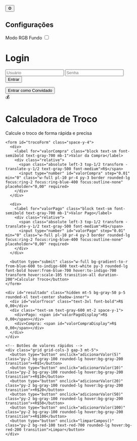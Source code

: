 <!DOCTYPE html>
<html lang="pt-BR">
<head>
<meta charset="UTF-8">
<meta name="viewport" content="width=device-width, initial-scale=1.0">
<title>Calculadora de Troco</title>
<script src="https://cdn.tailwindcss.com"></script>
<style>
  body { box-sizing: border-box; transition: background 0.8s linear; }

  /* Animação RGB para botão */
  @keyframes rgbButton {
    0% { background-color: #ff0040; }
    25% { background-color: #ff8000; }
    50% { background-color: #40ff00; }
    75% { background-color: #0080ff; }
    100% { background-color: #ff00ff; }
  }

  .rgb-button { animation: rgbButton 5s linear infinite alternate; }

  /* Animação RGB para fundo */
  @keyframes rgbBackground {
    0% { background-color: #ff0040; }
    25% { background-color: #ff8000; }
    50% { background-color: #40ff00; }
    75% { background-color: #0080ff; }
    100% { background-color: #ff00ff; }
  }
  .rgb-active { animation: rgbBackground 8s linear infinite alternate; }
</style>
</head>
<body id="body" class="bg-gradient-to-br from-blue-50 to-indigo-100 min-h-screen font-sans flex items-center justify-center">

<!-- Botão Configurações -->
<button id="btnConfig" class="rgb-button fixed top-6 right-6 text-white text-xl p-3 rounded-full shadow-lg z-50 hover:scale-110 transition-transform" title="Configurações">⚙️</button>

<!-- Menu Configurações -->
<div id="menuConfig" class="hidden fixed top-20 right-6 bg-white rounded-2xl shadow-2xl p-5 w-72 z-50 border border-gray-200">
  <h2 class="font-bold text-gray-800 mb-4 text-center text-lg">Configurações</h2>
  <div class="flex items-center justify-between">
    <span class="font-medium text-gray-700">Modo RGB Fundo</span>
    <label class="relative inline-flex items-center cursor-pointer">
      <input type="checkbox" id="toggleRGB" class="sr-only peer">
      <div class="w-12 h-6 bg-gray-300 rounded-full peer peer-checked:bg-gradient-to-r peer-checked:from-pink-500 peer-checked:to-yellow-500 transition-all"></div>
      <span class="absolute left-1 top-1 bg-white w-4 h-4 rounded-full transition-all peer-checked:translate-x-6"></span>
    </label>
  </div>
</div>

<!-- Container principal -->
<div class="container mx-auto px-4 py-8 max-w-md w-full">

  <!-- Tela de Login -->
  <div id="loginCard" class="bg-white rounded-3xl shadow-xl p-8 mb-8">
    <h1 class="text-3xl font-bold text-gray-800 mb-6 text-center">Login</h1>
    <form id="loginForm" class="space-y-4">
      <input type="text" placeholder="Usuário" class="w-full border border-gray-300 rounded-lg p-3 focus:ring-2 focus:ring-blue-400 focus:outline-none" required>
      <input type="password" placeholder="Senha" class="w-full border border-gray-300 rounded-lg p-3 focus:ring-2 focus:ring-blue-400 focus:outline-none" required>
      <button type="submit" class="w-full bg-blue-600 text-white py-3 rounded-lg font-bold hover:bg-blue-700 transition-colors">Entrar</button>
    </form>
    <div class="text-center mt-4">
      <button id="guestBtn" class="w-full bg-green-600 text-white py-3 rounded-lg font-bold hover:bg-green-700 transition-colors">Entrar como Convidado</button>
    </div>
  </div>

  <!-- Calculadora de Troco -->
  <div id="appCard" class="hidden bg-white rounded-3xl shadow-xl p-8">
    <div class="text-center mb-6">
      <div class="bg-white rounded-full w-24 h-24 mx-auto mb-4 flex items-center justify-center shadow-lg">
        <span class="text-4xl">💰</span>
      </div>
      <h1 class="text-3xl font-bold text-gray-800 mb-2">Calculadora de Troco</h1>
      <p class="text-gray-600">Calcule o troco de forma rápida e precisa</p>
    </div>

    <form id="trocoForm" class="space-y-4">
      <div>
        <label for="valorCompra" class="block text-sm font-semibold text-gray-700 mb-1">Valor da Compra</label>
        <div class="relative">
          <span class="absolute left-3 top-1/2 transform -translate-y-1/2 text-gray-500 font-medium">R$</span>
          <input type="number" id="valorCompra" step="0.01" min="0" class="w-full pl-10 pr-4 py-3 border rounded-lg focus:ring-2 focus:ring-blue-400 focus:outline-none" placeholder="0,00" required>
        </div>
      </div>

      <div>
        <label for="valorPago" class="block text-sm font-semibold text-gray-700 mb-1">Valor Pago</label>
        <div class="relative">
          <span class="absolute left-3 top-1/2 transform -translate-y-1/2 text-gray-500 font-medium">R$</span>
          <input type="number" id="valorPago" step="0.01" min="0" class="w-full pl-10 pr-4 py-3 border rounded-lg focus:ring-2 focus:ring-blue-400 focus:outline-none" placeholder="0,00" required>
        </div>
      </div>

      <button type="submit" class="w-full bg-gradient-to-r from-blue-600 to-indigo-600 text-white py-3 rounded-lg font-bold hover:from-blue-700 hover:to-indigo-700 transform hover:scale-105 transition-all duration-200">Calcular Troco</button>
    </form>

    <div id="resultado" class="hidden mt-5 bg-gray-50 p-5 rounded-xl text-center shadow-inner">
      <div id="valorTroco" class="text-3xl font-bold">R$ 0,00</div>
      <div class="text-sm text-gray-600 mt-2 space-y-1">
        <div>Pago: <span id="valorPagoDisplay">R$ 0,00</span></div>
        <div>Compra: <span id="valorCompraDisplay">R$ 0,00</span></div>
      </div>
    </div>

    <!-- Botões de valores rápidos -->
    <div class="grid grid-cols-3 gap-3 mt-5">
      <button type="button" onclick="adicionarValor(5)" class="py-2 bg-gray-100 rounded-lg hover:bg-gray-200 transition">+R$5</button>
      <button type="button" onclick="adicionarValor(10)" class="py-2 bg-gray-100 rounded-lg hover:bg-gray-200 transition">+R$10</button>
      <button type="button" onclick="adicionarValor(20)" class="py-2 bg-gray-100 rounded-lg hover:bg-gray-200 transition">+R$20</button>
      <button type="button" onclick="adicionarValor(50)" class="py-2 bg-gray-100 rounded-lg hover:bg-gray-200 transition">+R$50</button>
      <button type="button" onclick="adicionarValor(100)" class="py-2 bg-gray-100 rounded-lg hover:bg-gray-200 transition">+R$100</button>
      <button type="button" onclick="limparCampos()" class="py-2 bg-red-100 text-red-700 rounded-lg hover:bg-red-200 transition">Limpar</button>
    </div>
  </div>

</div>

<script>
  // Toggle Configurações RGB
  const btnConfig = document.getElementById('btnConfig');
  const menuConfig = document.getElementById('menuConfig');
  const toggleRGB = document.getElementById('toggleRGB');
  const body = document.getElementById('body');

  btnConfig.addEventListener('click', () => menuConfig.classList.toggle('hidden'));
  toggleRGB.addEventListener('change', () => body.classList.toggle('rgb-active', toggleRGB.checked));

  // Entrar como Convidado
  const guestBtn = document.getElementById('guestBtn');
  const loginCard = document.getElementById('loginCard');
  const appCard = document.getElementById('appCard');

  guestBtn.addEventListener('click', () => {
    loginCard.classList.add('hidden');
    appCard.classList.remove('hidden');
  });

  // Calculadora de Troco
  const form = document.getElementById('trocoForm');
  const resultado = document.getElementById('resultado');
  const valorTroco = document.getElementById('valorTroco');
  const valorPagoDisplay = document.getElementById('valorPagoDisplay');
  const valorCompraDisplay = document.getElementById('valorCompraDisplay');

  form.addEventListener('submit', (e) => {
    e.preventDefault();
    const valorCompra = parseFloat(document.getElementById('valorCompra').value) || 0;
    const valorPago = parseFloat(document.getElementById('valorPago').value) || 0;
    if (valorCompra <= 0) return alert('Insira um valor de compra válido.');
    if (valorPago <= 0) return alert('Insira um valor pago válido.');
    const troco = valorPago - valorCompra;
    valorCompraDisplay.textContent = valorCompra.toLocaleString('pt-BR', { style: 'currency', currency: 'BRL' });
    valorPagoDisplay.textContent = valorPago.toLocaleString('pt-BR', { style: 'currency', currency: 'BRL' });
    valorTroco.textContent = troco.toLocaleString('pt-BR', { style: 'currency', currency: 'BRL' });
    resultado.classList.remove('hidden');
  });

  window.adicionarValor = function(valor) {
    const valorPagoInput = document.getElementById('valorPago');
    const valorAtual = parseFloat(valorPagoInput.value) || 0;
    valorPagoInput.value = (valorAtual + valor).toFixed(2);
  };

  window.limparCampos = function() {
    document.getElementById('valorCompra').value = '';
    document.getElementById('valorPago').value = '';
    resultado.classList.add('hidden');
  };
</script>
</body>
</html>
